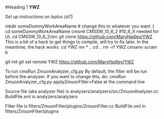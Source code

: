 #Heading 1 **YWZ**


*Set up instructions on lxplus (sl7)*  

mkdir someDummyWorkAreaName # change this to whatever you want :)
cd someDummyWorkAreaName
cmsrel CMSSW_10_6_2 #10_6_X needed for UL
cd CMSSW_10_6_2/src
git clone https://github.com/MaryHadley/YWZ
This is a bit of a hack to get things to compile, will try to fix later. In the meantime, the hack works.
cd YWZ
mv * ..
cd ..
rm -rf YWZ
cmsenv
scram b

git init
git set remote YWZ https://github.com/MaryHadley/YWZ

To run
cmsRun ZmuonAnalyzer_cfg.py
By default, the filter will be run before the analyzer. If you want to change this, do:
cmsRun ZmuonAnalyzer_cfg.py applyZmuonFilter=False at the command line

Source file (aka analyzer file) is analyzers/analyzers/src/ZmuonAnalyzer.cc
BuildFile.xml in analyzers/analyzers

Filter file is filters/ZmuonFilter/plugins/ZmuonFilter.cc
BuildFile.xml in filters/ZmuonFilter/plugins


